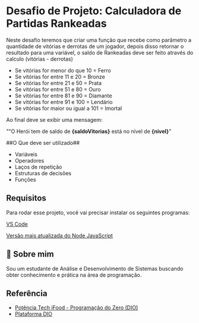 
# Desafio de Projeto: Calculadora de Partidas Rankeadas

Neste desafio teremos que criar uma função que recebe como parâmetro a quantidade de vitórias e derrotas de um jogador, depois disso retornar o resultado para uma variável, o saldo de Rankeadas deve ser feito através do calculo (vitórias - derrotas)


- Se vitórias for menor do que 10 = Ferro
- Se vitórias for entre 11 e 20 = Bronze
- Se vitórias for entre 21 e 50 = Prata
- Se vitórias for entre 51 e 80 = Ouro
- Se vitórias for entre 81 e 90 = Diamante
- Se vitórias for entre 91 e 100 = Lendário
- Se vitórias for maior ou igual a 101 = Imortal

Ao final deve se exibir uma mensagem:

""O Herói tem de saldo de **{saldoVitorias}** está no nível de **{nivel}**"

##O Que deve ser utilizado##

- Variáveis
- Operadores
- Laços de repetição
- Estruturas de decisões
- Funções

## Requisitos

Para rodar esse projeto, você vai precisar instalar os seguintes programas:

[VS Code](https://code.visualstudio.com/)

[Versão mais atualizada do Node JavaScript](https://nodejs.org/en)




## 🚀 Sobre mim
Sou um estudante de Análise e Desenvolvimento de Sistemas buscando obter conhecimento e prática na área de programação.


## Referência

 - [Potência Tech iFood - Programação do Zero (DIO)](https://web.dio.me/track/potencia-tech-ifood-programacao-do-zero)
 - [Plataforma DIO](https://dio.me)

